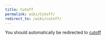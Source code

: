 ```yaml
---
title: Cutoff
permalink: wiki/Cutoff/
redirect_to: /wiki/cutoff/
---
```


You should automatically be redirected to [cutoff](/wiki/cutoff/)
